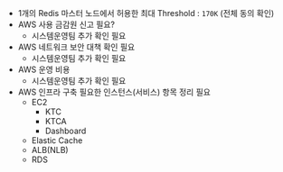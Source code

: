 
- 1개의 Redis 마스터 노드에서 허용한 최대 Threshold : `170K` (전체 동의 확인)
- AWS 사용 금감원 신고 필요?
	- 시스템운영팀 추가 확인 필요
- AWS 네트워크 보안 대책 확인 필요
	- 시스템운영팀 추가 확인 필요
- AWS 운영 비용
	- 시스템운영팀 추가 확인 필요
- AWS 인프라 구축 필요한 인스턴스(서비스) 항목 정리 필요
	- EC2
		- KTC
		- KTCA
		- Dashboard
	- Elastic Cache
	- ALB(NLB)
	- RDS